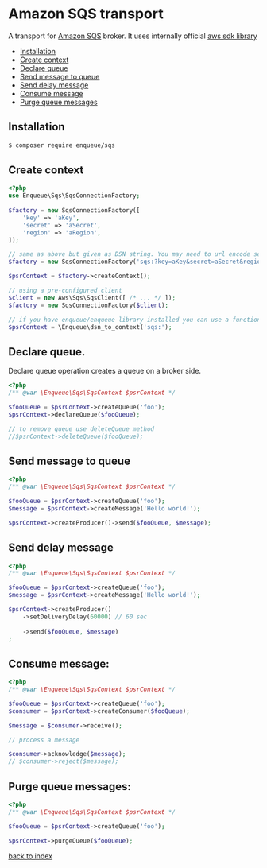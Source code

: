 # Amazon SQS transport

A transport for [Amazon SQS](https://aws.amazon.com/sqs/) broker.
It uses internally official [aws sdk library](https://packagist.org/packages/aws/aws-sdk-php) 

* [Installation](#installation)
* [Create context](#create-context)
* [Declare queue](#decalre-queue)
* [Send message to queue](#send-message-to-queue)
* [Send delay message](#send-delay-message)
* [Consume message](#consume-message)
* [Purge queue messages](#purge-queue-messages)

## Installation

```bash
$ composer require enqueue/sqs
```

## Create context

```php
<?php
use Enqueue\Sqs\SqsConnectionFactory;
 
$factory = new SqsConnectionFactory([
    'key' => 'aKey',
    'secret' => 'aSecret',
    'region' => 'aRegion',
]);

// same as above but given as DSN string. You may need to url encode secret if it contains special char (like +)
$factory = new SqsConnectionFactory('sqs:?key=aKey&secret=aSecret&region=aRegion');

$psrContext = $factory->createContext();

// using a pre-configured client
$client = new Aws\Sqs\SqsClient([ /* ... */ ]);
$factory = new SqsConnectionFactory($client);

// if you have enqueue/enqueue library installed you can use a function from there to create the context
$psrContext = \Enqueue\dsn_to_context('sqs:');
```

## Declare queue.

Declare queue operation creates a queue on a broker side. 
 
```php
<?php
/** @var \Enqueue\Sqs\SqsContext $psrContext */

$fooQueue = $psrContext->createQueue('foo');
$psrContext->declareQueue($fooQueue);

// to remove queue use deleteQueue method
//$psrContext->deleteQueue($fooQueue);
```

## Send message to queue 

```php
<?php
/** @var \Enqueue\Sqs\SqsContext $psrContext */

$fooQueue = $psrContext->createQueue('foo');
$message = $psrContext->createMessage('Hello world!');

$psrContext->createProducer()->send($fooQueue, $message);
```

## Send delay message

```php
<?php
/** @var \Enqueue\Sqs\SqsContext $psrContext */

$fooQueue = $psrContext->createQueue('foo');
$message = $psrContext->createMessage('Hello world!');

$psrContext->createProducer()
    ->setDeliveryDelay(60000) // 60 sec
    
    ->send($fooQueue, $message)
;
```

## Consume message:

```php
<?php
/** @var \Enqueue\Sqs\SqsContext $psrContext */

$fooQueue = $psrContext->createQueue('foo');
$consumer = $psrContext->createConsumer($fooQueue);

$message = $consumer->receive();

// process a message

$consumer->acknowledge($message);
// $consumer->reject($message);
```

## Purge queue messages:

```php
<?php
/** @var \Enqueue\Sqs\SqsContext $psrContext */

$fooQueue = $psrContext->createQueue('foo');

$psrContext->purgeQueue($fooQueue);
```

[back to index](../index.md)

